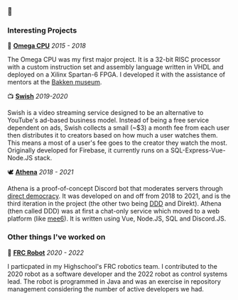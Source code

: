 ### 👋

### Interesting Projects

🧮 **[Omega CPU](https://github.com/shetaye/omega-cpu)** *2015 - 2018*

The Omega CPU was my first major project.  It is a 32-bit RISC processor with a custom instruction set and assembly language written in VHDL and deployed on a Xilinx Spartan-6 FPGA.  I developed it with the assistance of mentors at the [Bakken museum](https://thebakken.org).

📺 **[Swish](https://github.com/shetaye/swish)** *2019-2020*

Swish is a video streaming service designed to be an alternative to YouTube's ad-based business model.  Instead of being a free service dependent on ads, Swish collects a small (~$3) a month fee from each user then distributes it to creators based on how much a user watches them.  This means a most of a user's fee goes to the creator they watch the most.  Originally developed for Firebase, it currently runs on a SQL-Express-Vue-Node.JS stack.

🕊 **[Athena](https://github.com/shetaye/athena)** *2018 - 2021*

Athena is a proof-of-concept Discord bot that moderates servers through [direct democracy](https://en.wikipedia.org/wiki/Direct_democracy).  It was developed on and off from 2018 to 2021, and is the third iteration in the project (the other two being [DDD](https://github.com/shetaye/ddd-webserver) and Direkt).  Athena (then called DDD) was at first a chat-only service which moved to a web platform (like [mee6](https://mee6.xyz)).  It is written using Vue, Node.JS, SQL and Discord.JS.

### Other things I've worked on

🦾 **[FRC Robot](https://github.com/Team2470/FRC-2022-robot)** *2020 - 2022*

I particpated in my Highschool's FRC robotics team.  I contributed to the 2020 robot as a software developer and the 2022 robot as control systems lead.  The robot is programmed in Java and was an exercise in repository management considering the number of active developers we had.
